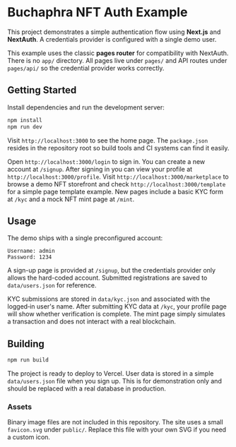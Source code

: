 # Buchaphra NFT Auth Example

This project demonstrates a simple authentication flow using **Next.js** and **NextAuth**. A credentials provider is configured with a single demo user.

This example uses the classic **pages router** for compatibility with NextAuth. There is no `app/` directory. All pages live under `pages/` and API routes under `pages/api/` so the credential provider works correctly.

## Getting Started

Install dependencies and run the development server:

```bash
npm install
npm run dev
```

Visit `http://localhost:3000` to see the home page.
The `package.json` resides in the repository root so build tools and CI systems can find it easily.

Open `http://localhost:3000/login` to sign in. You can create a new account at `/signup`.
After signing in you can view your profile at `http://localhost:3000/profile`.
Visit `http://localhost:3000/marketplace` to browse a demo NFT storefront and check `http://localhost:3000/template` for a simple page template example.
New pages include a basic KYC form at `/kyc` and a mock NFT mint page at `/mint`.

## Usage

The demo ships with a single preconfigured account:

```
Username: admin
Password: 1234
```

A sign-up page is provided at `/signup`, but the credentials provider only allows the hard-coded account. Submitted registrations are saved to `data/users.json` for reference.

KYC submissions are stored in `data/kyc.json` and associated with the logged‑in user's name. After submitting KYC data at `/kyc`, your profile page will show whether verification is complete. The mint page simply simulates a transaction and does not interact with a real blockchain.

## Building

```bash
npm run build
```

The project is ready to deploy to Vercel. User data is stored in a simple `data/users.json` file when you sign up. This is for demonstration only and should be replaced with a real database in production.

### Assets

Binary image files are not included in this repository. The site uses a small `favicon.svg` under `public/`. Replace this file with your own SVG if you need a custom icon.
